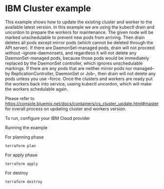 # IBM Cluster example

This example shows how to update the existing cluster and worker to the available latest version. In this example we are using the kubectl drain and uncordon to
prepare the workers for maintenance.
The given node will be marked unschedulable to prevent new pods from arriving. Then drain deletes all pods except mirror pods (which cannot be deleted through the API server). If there are DaemonSet-managed pods, drain will not proceed without –ignore-daemonsets, and regardless it will not delete any DaemonSet-managed pods, because those pods would be immediately replaced by the DaemonSet controller, which ignores unschedulable markings. If there are any pods that are neither mirror pods nor managed–by ReplicationController, DaemonSet or Job–, then drain will not delete any pods unless you use –force.
Once the clusters and workers are ready put the workers back into service, useing kubectl uncordon, which will make the workers schedulable again.

Please refer to https://console.bluemix.net/docs/containers/cs_cluster_update.html#master for overall process on updating cluster and workers version.

To run, configure your IBM Cloud provider

Running the example

For planning phase

```shell
terraform plan
```

For apply phase

```shell
terraform apply
```

For destroy

```shell
terraform destroy
```
